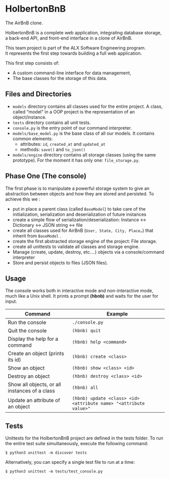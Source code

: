 # HolbertonBnB

The AirBnB clone.

HolbertonBnB is a complete web application, integrating database storage, a back-end API, and front-end interface in a clone of AirBnB.

This team project is part of the ALX Software Engineering program.  
It represents the first step towards building a full web application.

This first step consists of:

- A custom command-line interface for data management,
- The base classes for the storage of this data.

## Files and Directories

- `models` directory contains all classes used for the entire project. A class, called “model” in a OOP project is the representation of an object/instance.
- `tests` directory contains all unit tests.
- `console.py`  is the entry point of our command interpreter.
- `models/base_model.py`  is the base class of all our models. It contains common elements:
    - attributes: `id`, `created_at` and `updated_at`
    - methods: `save()` and `to_json()`
- `models/engine` directory contains all storage classes (using the same prototype). For the moment it has only one: `file_storage.py`.

## Phase One (The console)

The first phase is to manipulate a powerful storage system to give an abstraction between objects and how they are stored and persisted. To achieve this we :

- put in place a parent class (called `BaseModel`) to take care of the initialization, serialization and deserialization of future instances
- create a simple flow of serialization/deserialization: Instance <-> Dictionary <-> JSON string <-> file
- create all classes used for AirBnB (`User, State, City, Place…`) that inherit from `BaseModel` .
- create the first abstracted storage engine of the project: File storage.
- create all unittests to validate all classes and storage engine.
- Manage (create, update, destroy, etc....) objects via a console/command interpreter
- Store and persist objects to files (JSON files).

## Usage

The console works both in interactive mode and non-interactive mode, much like a Unix shell. It prints a prompt **(hbnb)** and waits for the user for input.

|Command|Example|
|---|---|
|Run the console|`./console.py`|
|Quit the console|`(hbnb) quit`|
|Display the help for a command|`(hbnb) help <command>`|
|Create an object (prints its id)|`(hbnb) create <class>`|
|Show an object|`(hbnb) show <class> <id>`|
|Destroy an object|`(hbnb) destroy <class> <id>`|
|Show all objects, or all instances of a class|`(hbnb) all`|
|Update an attribute of an object|`(hbnb) update <class> <id> <attribute name> "<attribute value>"`|

## Tests

Unittests for the HolbertonBnB project are defined in the tests folder. To run the entire test suite simultaneously, execute the following command:

```
$ python3 unittest -m discover tests
```

Alternatively, you can specify a single test file to run at a time:

```
$ python3 unittest -m tests/test_console.py
```
